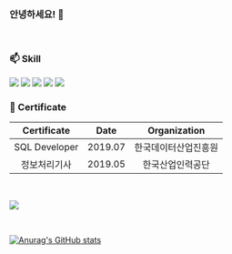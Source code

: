 ### 안녕하세요! 👋

<br>

### 📫 Skill  
  <!-- 자바 -->
  <img src="https://img.shields.io/badge/-Java-007396.svg?logo=java&logoColor=white">
  <!-- 자바스크립트 -->
  <img src="https://img.shields.io/badge/-JavaScript-F7DF1E.svg?logo=javascript&logoColor=white">
  <!-- 타입스크립트 -->
  <img src="https://img.shields.io/badge/-TypeScript-3178C6.svg?logo=typescript&logoColor=white">
  <!-- 스프링 -->
  <img src="https://img.shields.io/badge/-Spring-6DB33F.svg?logo=spring&logoColor=white">
  <!-- Vue.js -->
  <img src="https://img.shields.io/badge/-Vue.js-4FC08D.svg?logo=vue.js&logoColor=white">
  
<br>

### 📖 Certificate

|Certificate|Date|Organization|
|:---:|:---:|:---:|
|SQL Developer|2019.07|한국데이터산업진흥원|
|정보처리기사|2019.05|한국산업인력공단|

<br>

<a href="https://github.com/dlgks0733"><img src="https://hits.seeyoufarm.com/api/count/incr/badge.svg?url=https%3A%2F%2Fgithub.com%2Fdlgks0733&count_bg=%233DB2C8&title_bg=%23555555&icon=staffbase.svg&icon_color=%23E7E7E7&title=hits&edge_flat=true"/></a>

<br>

[![Anurag's GitHub stats](https://github-readme-stats.vercel.app/api?username=dlgks0733&theme=buefy&show_icons=true)](https://github.com/dlgks0733/github-readme-stats)

<br>
<br>




<!--
**dongjun6343/dongjun6343** is a ✨ _special_ ✨ repository because its `README.md` (this file) appears on your GitHub profile.
<img src="https://img.shields.io/badge/이름-색상코드?style=flat-square&logo=로고명&logoColor=로고색"/>
<img src="https://img.shields.io/badge/Firebase-FFCA28?style=flat-square&logo=firebase&logoColor=white"/>
공식 로고 색상과 정확한 로고 이름 모아보는 사이트
https://simpleicons.org/
### 🛠️ Tool
  
  <img src="https://img.shields.io/badge/-Eclipse-2C2255?logo=eclipseide&logoColor=">
  
  
  <img src="https://img.shields.io/badge/-SQL Developer-F80000?logo=oracle&logoColor=">
  
  
  <img src="https://img.shields.io/badge/-Git-F05032?logo=Git&logoColor=white"> <img src="https://img.shields.io/badge/-SVC-FF3E00?logo=SVC&logoColor=white">
<br>
Here are some ideas to get you started:
- 🔭 I’m currently working on ...
- 🌱 I’m currently learning ...
- 👯 I’m looking to collaborate on ...
- 🤔 I’m looking for help with ...
- 💬 Ask me about ...
- 📫 How to reach me: ...
- 😄 Pronouns: ...
- ⚡ Fun fact: ...
-->
